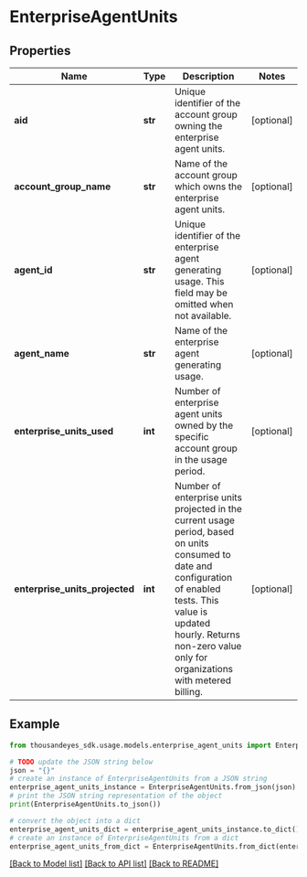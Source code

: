 # EnterpriseAgentUnits


## Properties

Name | Type | Description | Notes
------------ | ------------- | ------------- | -------------
**aid** | **str** | Unique identifier of the account group owning the enterprise agent units. | [optional] 
**account_group_name** | **str** | Name of the account group which owns the enterprise agent units. | [optional] 
**agent_id** | **str** | Unique identifier of the enterprise agent generating usage. This field may be omitted when not available. | [optional] 
**agent_name** | **str** | Name of the enterprise agent generating usage. | [optional] 
**enterprise_units_used** | **int** | Number of enterprise agent units owned by the specific account group in the usage period. | [optional] 
**enterprise_units_projected** | **int** | Number of enterprise units projected in the current usage period, based on units consumed to date and configuration of enabled tests. This value is updated hourly. Returns non-zero value only for organizations with metered billing. | [optional] 

## Example

```python
from thousandeyes_sdk.usage.models.enterprise_agent_units import EnterpriseAgentUnits

# TODO update the JSON string below
json = "{}"
# create an instance of EnterpriseAgentUnits from a JSON string
enterprise_agent_units_instance = EnterpriseAgentUnits.from_json(json)
# print the JSON string representation of the object
print(EnterpriseAgentUnits.to_json())

# convert the object into a dict
enterprise_agent_units_dict = enterprise_agent_units_instance.to_dict()
# create an instance of EnterpriseAgentUnits from a dict
enterprise_agent_units_from_dict = EnterpriseAgentUnits.from_dict(enterprise_agent_units_dict)
```
[[Back to Model list]](../README.md#documentation-for-models) [[Back to API list]](../README.md#documentation-for-api-endpoints) [[Back to README]](../README.md)


